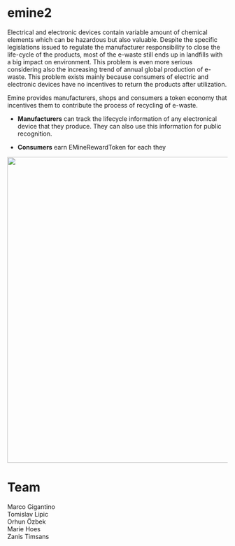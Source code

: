 # emine2

Electrical and electronic devices contain variable amount of chemical elements which can be hazardous but also valuable. Despite the specific legislations issued to regulate the manufacturer responsibility to close the life-cycle of the products, most of the e-waste still ends up in landfills with a big impact on environment. This problem is even more serious considering also the increasing trend of annual global production of e-waste. This problem exists mainly because consumers of electric and electronic devices have no incentives to return the products after utilization.

Emine provides manufacturers, shops and consumers a token economy that incentives them to contribute the process of recycling of e-waste.<br/>

 - <b>Manufacturers</b> can track the lifecycle information of any electronical device that they produce. They can also use this information for public recognition. <br/>
 
 - <b>Consumers</b> earn EMineRewardToken for each they 

<img width="700" height="700" src="https://image.prntscr.com/image/WH8lEmAIRs2_-0J1NtfrMA.png"/>

# Team
Marco Gigantino <br/>
Tomislav Lipic <br/>
Orhun Özbek <br/>
Marie Hoes <br/>
Zanis Timsans 

